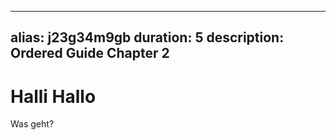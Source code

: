 
---
alias: j23g34m9gb
duration: 5
description: Ordered Guide Chapter 2
---

# Halli Hallo
Was geht?
